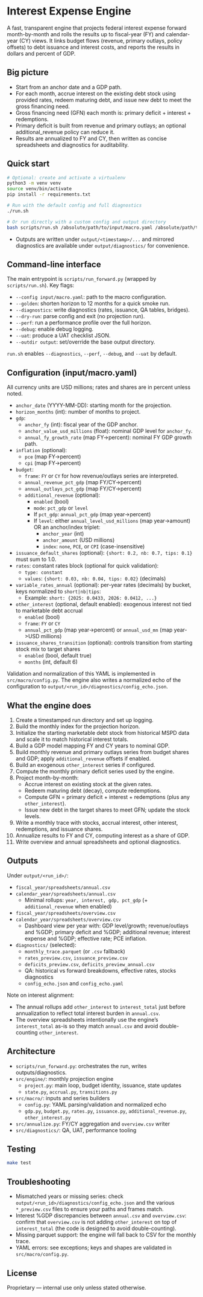 # Interest Expense Engine

A fast, transparent engine that projects federal interest expense forward month-by-month and rolls the results up to fiscal-year (FY) and calendar-year (CY) views. It links budget flows (revenue, primary outlays, policy offsets) to debt issuance and interest costs, and reports the results in dollars and percent of GDP.

## Big picture

- Start from an anchor date and a GDP path.
- For each month, accrue interest on the existing debt stock using provided rates, redeem maturing debt, and issue new debt to meet the gross financing need.
- Gross financing need (GFN) each month is: primary deficit + interest + redemptions.
- Primary deficit is built from revenue and primary outlays; an optional additional_revenue policy can reduce it.
- Results are annualized to FY and CY, then written as concise spreadsheets and diagnostics for auditability.

## Quick start

```bash
# Optional: create and activate a virtualenv
python3 -m venv venv
source venv/bin/activate
pip install -r requirements.txt

# Run with the default config and full diagnostics
./run.sh

# Or run directly with a custom config and output directory
bash scripts/run.sh /absolute/path/to/input/macro.yaml /absolute/path/to/output
```

- Outputs are written under `output/<timestamp>/...` and mirrored diagnostics are available under `output/diagnostics/` for convenience.

## Command-line interface

The main entrypoint is `scripts/run_forward.py` (wrapped by `scripts/run.sh`). Key flags:

- `--config input/macro.yaml`: path to the macro configuration.
- `--golden`: shorten horizon to 12 months for a quick smoke run.
- `--diagnostics`: write diagnostics (rates, issuance, QA tables, bridges).
- `--dry-run`: parse config and exit (no projection run).
- `--perf`: run a performance profile over the full horizon.
- `--debug`: enable debug logging.
- `--uat`: produce a UAT checklist JSON.
- `--outdir output`: set/override the base output directory.

`run.sh` enables `--diagnostics`, `--perf`, `--debug`, and `--uat` by default.

## Configuration (input/macro.yaml)

All currency units are USD millions; rates and shares are in percent unless noted.

- `anchor_date` (YYYY-MM-DD): starting month for the projection.
- `horizon_months` (int): number of months to project.
- `gdp`:
  - `anchor_fy` (int): fiscal year of the GDP anchor.
  - `anchor_value_usd_millions` (float): nominal GDP level for `anchor_fy`.
  - `annual_fy_growth_rate` (map FY->percent): nominal FY GDP growth path.
- `inflation` (optional):
  - `pce` (map FY->percent)
  - `cpi` (map FY->percent)
- `budget`:
  - `frame`: `FY` or `CY` for how revenue/outlays series are interpreted.
  - `annual_revenue_pct_gdp` (map FY/CY->percent)
  - `annual_outlays_pct_gdp` (map FY/CY->percent)
  - `additional_revenue` (optional):
    - `enabled` (bool)
    - `mode`: `pct_gdp` or `level`
    - If `pct_gdp`: `annual_pct_gdp` (map year->percent)
    - If `level`: either `annual_level_usd_millions` (map year->amount) OR an anchor/index triplet:
      - `anchor_year` (int)
      - `anchor_amount` (USD millions)
      - `index`: `none`, `PCE`, or `CPI` (case-insensitive)
- `issuance_default_shares` (optional): `{short: 0.2, nb: 0.7, tips: 0.1}` must sum to 1.0.
- `rates`: constant rates block (optional for quick validation):
  - `type: constant`
  - `values`: `{short: 0.03, nb: 0.04, tips: 0.02}` (decimals)
- `variable_rates_annual` (optional): per-year rates (decimals) by bucket, keys normalized to `short|nb|tips`:
  - Example: `short: {2025: 0.0433, 2026: 0.0412, ...}`
- `other_interest` (optional, default enabled): exogenous interest not tied to marketable debt accrual
  - `enabled` (bool)
  - `frame`: `FY` or `CY`
  - `annual_pct_gdp` (map year->percent) or `annual_usd_mn` (map year->USD millions)
- `issuance_shares_transition` (optional): controls transition from starting stock mix to target shares
  - `enabled` (bool, default true)
  - `months` (int, default 6)

Validation and normalization of this YAML is implemented in `src/macro/config.py`. The engine also writes a normalized echo of the configuration to `output/<run_id>/diagnostics/config_echo.json`.

## What the engine does

1. Create a timestamped run directory and set up logging.
2. Build the monthly index for the projection horizon.
3. Initialize the starting marketable debt stock from historical MSPD data and scale it to match historical interest totals.
4. Build a GDP model mapping FY and CY years to nominal GDP.
5. Build monthly revenue and primary outlays series from budget shares and GDP; apply `additional_revenue` offsets if enabled.
6. Build an exogenous `other_interest` series if configured.
7. Compute the monthly primary deficit series used by the engine.
8. Project month-by-month:
   - Accrue interest on existing stock at the given rates.
   - Redeem maturing debt (decay), compute redemptions.
   - Compute GFN = primary deficit + interest + redemptions (plus any `other_interest`).
   - Issue new debt in the target shares to meet GFN; update the stock levels.
9. Write a monthly trace with stocks, accrual interest, other interest, redemptions, and issuance shares.
10. Annualize results to FY and CY, computing interest as a share of GDP.
11. Write overview and annual spreadsheets and optional diagnostics.

## Outputs

Under `output/<run_id>/`:

- `fiscal_year/spreadsheets/annual.csv`
- `calendar_year/spreadsheets/annual.csv`
  - Minimal rollups: `year, interest, gdp, pct_gdp` (+ `additional_revenue` when enabled)
- `fiscal_year/spreadsheets/overview.csv`
- `calendar_year/spreadsheets/overview.csv`
  - Dashboard view per year with: GDP level/growth; revenue/outlays and %GDP; primary deficit and %GDP; additional revenue; interest expense and %GDP; effective rate; PCE inflation.
- `diagnostics/` (selected):
  - `monthly_trace.parquet` (or `.csv` fallback)
  - `rates_preview.csv`, `issuance_preview.csv`
  - `deficits_preview.csv`, `deficits_preview_annual.csv`
  - QA: historical vs forward breakdowns, effective rates, stocks diagnostics
  - `config_echo.json` and `config_echo.yaml`

Note on interest alignment:
- The annual rollups add `other_interest` to `interest_total` just before annualization to reflect total interest burden in `annual.csv`.
- The overview spreadsheets intentionally use the engine’s `interest_total` as-is so they match `annual.csv` and avoid double-counting `other_interest`.

## Architecture

- `scripts/run_forward.py`: orchestrates the run, writes outputs/diagnostics.
- `src/engine/`: monthly projection engine
  - `project.py`: main loop, budget identity, issuance, state updates
  - `state.py`, `accrual.py`, `transitions.py`
- `src/macro/`: inputs and series builders
  - `config.py`: YAML parsing/validation and normalized echo
  - `gdp.py`, `budget.py`, `rates.py`, `issuance.py`, `additional_revenue.py`, `other_interest.py`
- `src/annualize.py`: FY/CY aggregation and `overview.csv` writer
- `src/diagnostics/`: QA, UAT, performance tooling

## Testing

```bash
make test
```

## Troubleshooting

- Mismatched years or missing series: check `output/<run_id>/diagnostics/config_echo.json` and the various `*_preview.csv` files to ensure your paths and frames match.
- Interest %GDP discrepancies between `annual.csv` and `overview.csv`: confirm that `overview.csv` is not adding `other_interest` on top of `interest_total` (the code is designed to avoid double-counting).
- Missing parquet support: the engine will fall back to CSV for the monthly trace.
- YAML errors: see exceptions; keys and shapes are validated in `src/macro/config.py`.

## License

Proprietary — internal use only unless stated otherwise.
